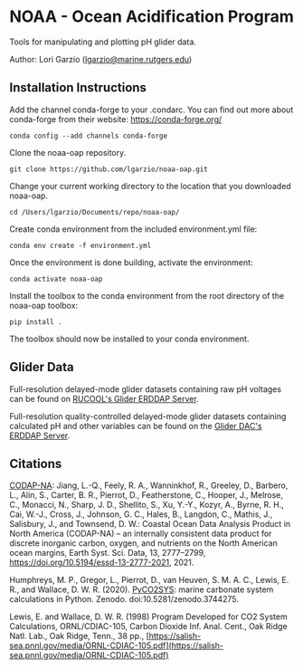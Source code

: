 # NOAA - Ocean Acidification Program
Tools for manipulating and plotting pH glider data. 

Author: Lori Garzio (lgarzio@marine.rutgers.edu)

## Installation Instructions
Add the channel conda-forge to your .condarc. You can find out more about conda-forge from their website: https://conda-forge.org/

`conda config --add channels conda-forge`

Clone the noaa-oap repository.

`git clone https://github.com/lgarzio/noaa-oap.git`

Change your current working directory to the location that you downloaded noaa-oap. 

`cd /Users/lgarzio/Documents/repo/noaa-oap/`

Create conda environment from the included environment.yml file:

`conda env create -f environment.yml`

Once the environment is done building, activate the environment:

`conda activate noaa-oap`

Install the toolbox to the conda environment from the root directory of the noaa-oap toolbox:

`pip install .`

The toolbox should now be installed to your conda environment.

## Glider Data
Full-resolution delayed-mode glider datasets containing raw pH voltages can be found on [RUCOOL's Glider ERDDAP Server](http://slocum-data.marine.rutgers.edu/erddap/index.html).

Full-resolution quality-controlled delayed-mode glider datasets containing calculated pH and other variables can be found on the [Glider DAC's ERDDAP Server](https://gliders.ioos.us/erddap/index.html).

## Citations
[CODAP-NA](https://essd.copernicus.org/articles/13/2777/2021/): Jiang, L.-Q., Feely, R. A., Wanninkhof, R., Greeley, D., Barbero, L., Alin, S., Carter, B. R., Pierrot, D., Featherstone, C., Hooper, J., Melrose, C., Monacci, N., Sharp, J. D., Shellito, S., Xu, Y.-Y., Kozyr, A., Byrne, R. H., Cai, W.-J., Cross, J., Johnson, G. C., Hales, B., Langdon, C., Mathis, J., Salisbury, J., and Townsend, D. W.: Coastal Ocean Data Analysis Product in North America (CODAP-NA) – an internally consistent data product for discrete inorganic carbon, oxygen, and nutrients on the North American ocean margins, Earth Syst. Sci. Data, 13, 2777–2799, https://doi.org/10.5194/essd-13-2777-2021, 2021.

Humphreys, M. P., Gregor, L., Pierrot, D., van Heuven, S. M. A. C., Lewis, E. R., and Wallace, D. W. R. (2020). [PyCO2SYS](https://pypi.org/project/PyCO2SYS/): marine carbonate system calculations in Python. Zenodo. doi:10.5281/zenodo.3744275.

Lewis, E. and Wallace, D. W. R. (1998) Program Developed for CO2 System Calculations, ORNL/CDIAC-105, Carbon Dioxide Inf. Anal. Cent., Oak Ridge Natl. Lab., Oak Ridge, Tenn., 38 pp., [https://salish-sea.pnnl.gov/media/ORNL-CDIAC-105.pdf](https://salish-sea.pnnl.gov/media/ORNL-CDIAC-105.pdf)